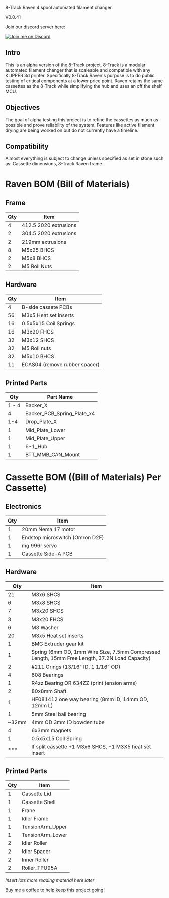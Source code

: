 8-Track Raven 4 spool automated filament changer.

V0.0.41

Join our discord server here:

[![Join me on Discord](https://discord.com/api/guilds/1229586267671629945/widget.png?style=banner2)](https://discord.gg/eT8zc3bvPR)


## Intro

This is an alpha version of the 8-Track project.
8-Track is a modular automated filament changer that is scaleable and compatible with any KLIPPER 3d printer.
Specifically 8-Track Raven's purpose is to do public testing of critical components at a lower price point.
Raven retains the same cassettes as the 8-Track while simplifying the hub and uses an off the shelf MCU.

## Objectives
The goal of alpha testing this project is to refine the cassettes as much as possible and prove reliability of the system.
Features like active filament drying are being worked on but do not currently have a timeline.

## Compatibility
Almost everything is subject to change unless specified as set in stone such as:
Cassette dimensions, 8-Track Raven frame.

# Raven BOM (Bill of Materials)

## Frame
| Qty | Item                  |
|-----|-----------------------|
| 4   | 412.5 2020 extrusions |
| 2   | 304.5 2020 extrusions |
| 2   | 219mm extrusions      |
| 8   | M5x25 BHCS            |
| 2   | M5x8 BHCS             |
| 2   | M5 Roll Nuts          |

## Hardware
| Qty | Item                          |
|-----|-------------------------------|
| 4   | B-side cassete PCBs           |
| 56  | M3x5 Heat set inserts         |
| 16  | 0.5x5x15 Coil Springs         |
| 16  | M3x20 FHCS                    |
| 32  | M3x12 SHCS                    |
| 32  | M5 Roll nuts                  |
| 32  | M5x10 BHCS                    |
| 11  | ECAS04 (remove rubber spacer) |

## Printed Parts
| Qty    | Part Name                     |
|--------|-------------------------------|
| 1 - 4  | Backer_X                      |
|   4    | Backer_PCB_Spring_Plate_x4    |
| 1-4    | Drop_Plate_X                  |
| 1      | Mid_Plate_Lower               |
| 1      | Mid_Plate_Upper               |
| 1      | 6-1_Hub                       |
| 1      | BTT_MMB_CAN_Mount             |

# Cassette BOM ((Bill of Materials)  Per Cassette)

## Electronics
| Qty | Item                            |
|-----|---------------------------------|
| 1   | 20mm Nema 17 motor              |
| 1   | Endstop microswitch (Omron D2F) |
| 1   | mg 996r servo                   |
| 1   | Cassette Side-A PCB             |

## Hardware
|  Qty  | Item                                                                                           |
|-------|------------------------------------------------------------------------------------------------|
|  21   | M3x6 SHCS                                                                                      |
|  6    | M3x8 SHCS                                                                                      |
|  7    | M3x20 SHCS                                                                                     |
|  3    | M3x20 FHCS                                                                                     |
|  6    | M3 Washer                                                                                      |
|  20   | M3x5 Heat set inserts                                                                          |
|  1    | BMG Extruder gear kit                                                                          |
|  1    | Spring (6mm OD, 1mm Wire Size, 7.5mm Compressed Length, 15mm Free Length, 37.2N Load Capacity) |
|  2    | #211 Orings (13/16" ID, 1 1/16" OD)                                                            |
|  4    | 608 Bearings                                                                                   |
|  1    | R4zz Bearing OR 634ZZ (print tension arms)                                                     |
|  2    | 80x8mm Shaft                                                                                   |
|  1    | HF081412 one way bearing (8mm ID, 14mm OD, 12mm L)                                             |
|  1    | 5mm Steel ball bearing                                                                         |
| ~32mm | 4mm OD 3mm ID bowden tube                                                                      |
|  4    | 6x3mm magnets                                                                                  |
|  1    | 0.5x5x15 Coil Spring                                                                           |
| ***   | If split cassette +1 M3x6 SHCS, +1 M3X5 heat set insert                                        |

## Printed Parts
| Qty | Item                  |
|-----|-----------------------|
| 1   | Cassette Lid          |
| 1   | Cassette Shell        |
| 1   | Frane                 |
| 1   | Idler Frame           |
| 1   | TensionArm_Upper      |
| 1   | TensionArm_Lower      |
| 2   | Idler Roller          |
| 2   | Idler Spacer          |
| 2   | Inner Roller          |
| 2   | Roller_TPU95A         |

*Insert lots more reading material here *later**

[Buy me a coffee to help keep this project going!](https://buymeacoffee.com/armoredturtle)
